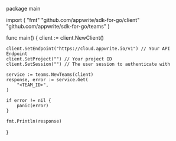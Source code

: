 package main

import (
    "fmt"
    "github.com/appwrite/sdk-for-go/client"
    "github.com/appwrite/sdk-for-go/teams"
)

func main() {
    client := client.NewClient()

    client.SetEndpoint("https://cloud.appwrite.io/v1") // Your API Endpoint
    client.SetProject("") // Your project ID
    client.SetSession("") // The user session to authenticate with

    service := teams.NewTeams(client)
    response, error := service.Get(
        "<TEAM_ID>",
    )

    if error != nil {
        panic(error)
    }

    fmt.Println(response)
}
